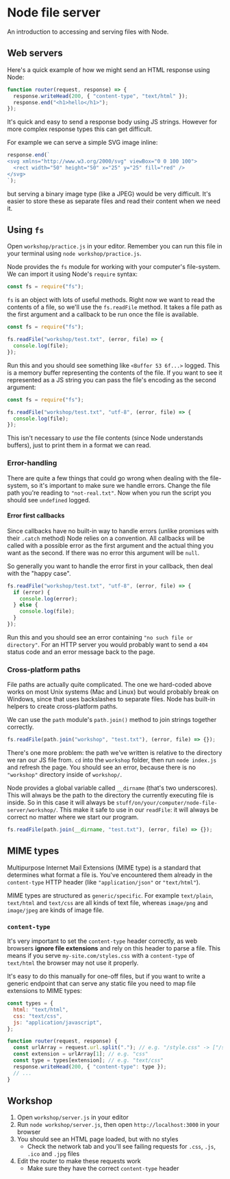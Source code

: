# Node file server

An introduction to accessing and serving files with Node.

## Web servers

Here's a quick example of how we might send an HTML response using Node:

```js
function router(request, response) => {
  response.writeHead(200, { "content-type", "text/html" });
  response.end("<h1>hello</h1>");
});
```

It's quick and easy to send a response body using JS strings. However for more complex response types this can get difficult.

For example we can serve a simple SVG image inline:

```js
response.end(`
<svg xmlns="http://www.w3.org/2000/svg" viewBox="0 0 100 100">
  <rect width="50" height="50" x="25" y="25" fill="red" />
</svg>
`);
```

but serving a binary image type (like a JPEG) would be very difficult. It's easier to store these as separate files and read their content when we need it.

## Using `fs`

Open `workshop/practice.js` in your editor. Remember you can run this file in your terminal using `node workshop/practice.js`.

Node provides the `fs` module for working with your computer's file-system. We can import it using Node's `require` syntax:

```js
const fs = require("fs");
```

`fs` is an object with lots of useful methods. Right now we want to read the contents of a file, so we'll use the `fs.readFile` method. It takes a file path as the first argument and a callback to be run once the file is available.

```js
const fs = require("fs");

fs.readFile("workshop/test.txt", (error, file) => {
  console.log(file);
});
```

Run this and you should see something like `<Buffer 53 6f...>` logged. This is a memory buffer representing the contents of the file. If you want to see it represented as a JS string you can pass the file's encoding as the second argument:

```js
const fs = require("fs");

fs.readFile("workshop/test.txt", "utf-8", (error, file) => {
  console.log(file);
});
```

This isn't necessary to _use_ the file contents (since Node understands buffers), just to print them in a format we can read.

### Error-handling

There are quite a few things that could go wrong when dealing with the file-system, so it's important to make sure we handle errors. Change the file path you're reading to `"not-real.txt"`. Now when you run the script you should see `undefined` logged.

#### Error first callbacks

Since callbacks have no built-in way to handle errors (unlike promises with their `.catch` method) Node relies on a convention. All callbacks will be called with a possible error as the first argument and the actual thing you want as the second. If there was no error this argument will be `null`.

So generally you want to handle the error first in your callback, then deal with the "happy case".

```js
fs.readFile("workshop/test.txt", "utf-8", (error, file) => {
  if (error) {
    console.log(error);
  } else {
    console.log(file);
  }
});
```

Run this and you should see an error containing `"no such file or directory"`. For an HTTP server you would probably want to send a `404` status code and an error message back to the page.

### Cross-platform paths

File paths are actually quite complicated. The one we hard-coded above works on most Unix systems (Mac and Linux) but would probably break on Windows, since that uses backslashes to separate files. Node has built-in helpers to create cross-platform paths.

We can use the `path` module's `path.join()` method to join strings together correctly.

```js
fs.readFile(path.join("workshop", "test.txt"), (error, file) => {});
```

There's one more problem: the path we've written is relative to the directory we ran our JS file from. `cd` into the `workshop` folder, then run `node index.js` and refresh the page. You should see an error, because there is no `"workshop"` directory inside of `workshop/`.

Node provides a global variable called `__dirname` (that's two underscores). This will always be the path to the directory the currently executing file is inside. So in this case it will always be `stuff/on/your/computer/node-file-server/workshop/`. This make it safe to use in our `readFile`: it will always be correct no matter where we start our program.

```js
fs.readFile(path.join(__dirname, "test.txt"), (error, file) => {});
```

## MIME types

Multipurpose Internet Mail Extensions (MIME type) is a standard that determines what format a file is. You've encountered them already in the `content-type` HTTP header (like `"application/json"` or `"text/html"`).

MIME types are structured as `generic/specific`. For example `text/plain`, `text/html` and `text/css` are all kinds of text file, whereas `image/png` and `image/jpeg` are kinds of image file.

### `content-type`

It's very important to set the `content-type` header correctly, as web browsers **ignore file extensions** and rely on this header to parse a file. This means if you serve `my-site.com/styles.css` with a `content-type` of `text/html` the browser may not use it properly.

It's easy to do this manually for one-off files, but if you want to write a generic endpoint that can serve any static file you need to map file extensions to MIME types:

```js
const types = {
  html: "text/html",
  css: "text/css",
  js: "application/javascript",
};

function router(request, response) {
  const urlArray = request.url.split("."); // e.g. "/style.css" -> ["/style", "css"]
  const extension = urlArray[1]; // e.g. "css"
  const type = types[extension]; // e.g. "text/css"
  response.writeHead(200, { "content-type": type });
  // ...
}
```

## Workshop

1. Open `workshop/server.js` in your editor
1. Run `node workshop/server.js`, then open `http://localhost:3000` in your browser
1. You should see an HTML page loaded, but with no styles
   - Check the network tab and you'll see failing requests for `.css`, `.js`, `.ico` and `.jpg` files
1. Edit the router to make these requests work
   - Make sure they have the correct `content-type` header
